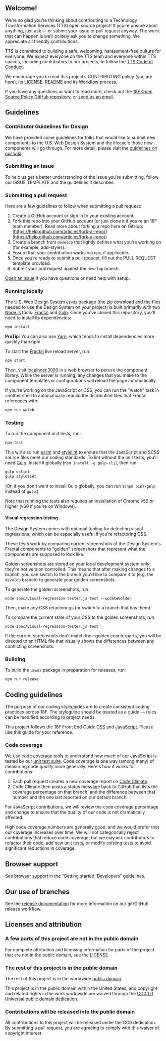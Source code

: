 ## Welcome!

We’re so glad you’re thinking about contributing to a Technology Transformation Services (TTS) open source project! If you’re unsure about anything, just ask — or submit your issue or pull request anyway. The worst that can happen is we’ll politely ask you to change something. We appreciate all friendly contributions.

TTS is committed to building a safe, welcoming, harassment-free culture for everyone. We expect everyone on the TTS team and everyone within TTS spaces, including contributors to our projects, to follow the [TTS Code of Conduct](https://github.com/18F/code-of-conduct/blob/master/code-of-conduct.md).

We encourage you to read this project’s CONTRIBUTING policy (you are here), its [LICENSE](LICENSE.md), [README](README.md) and its [Workflow](https://github.com/uswds/uswds/wiki/Workflow) process.

If you have any questions or want to read more, check out the [18F Open Source Policy GitHub repository]( https://github.com/18f/open-source-policy), or [send us an email](mailto:18f@gsa.gov).

## Guidelines

### Contributor Guidelines for Design

We have provided some guidelines for folks that would like to submit new components to the U.S. Web Design System and the lifecycle those new components will go through. For more detail, please visit the [guidelines on our wiki](https://github.com/uswds/uswds/wiki/Contribution-Guidelines:-Design).

### Submitting an issue

To help us get a better understanding of the issue you’re submitting, follow our ISSUE TEMPLATE and the guidelines it describes.

### Submitting a pull request

Here are a few guidelines to follow when submitting a pull request:

1. Create a GitHub account or sign in to your existing account.
1. Fork this repo into your GitHub account (or just clone it if you’re an 18F team member). Read more about forking a repo here on GitHub:
[https://help.github.com/articles/fork-a-repo/](https://help.github.com/articles/fork-a-repo/)
1. Create a branch from `develop` that lightly defines what you’re working on (for example, add-styles).
1. Ensure that your contribution works via `npm`, if applicable.
1. Once you’re ready to submit a pull request, fill out the PULL REQUEST template provided.
1. Submit your pull request against the `develop` branch.

[Open an issue](https://github.com/uswds/uswds/issues/new) if you have questions or need help with setup.

### Running locally

The U.S. Web Design System `uswds` package (the zip download and the
files needed to use the Design System on your project) is built primarily with
two [Node.js] tools: [Fractal] and [Gulp]. Once you've cloned this
repository, you'll need to install its dependencies:

```sh
npm install
```

**ProTip**: You can also use [Yarn], which tends to install dependencies more quickly than npm.

To start the [Fractal] live reload server, run:

```sh
npm start
```

Then, visit [localhost:3000](http://localhost:3000) in a web browser to
peruse the component library. While the server is running, any changes that
you make to the component templates or configurations will reload the page
automatically.

If you're working on the JavaScript or CSS, you can run the "watch" task in
another shell to automatically rebuild the distribution files that Fractal
references with:

```sh
npm run watch
```

### Testing

To run the component unit tests, run:

```sh
npm test
```

This will also run [eslint] and [stylelint] to ensure that the JavaScript
and SCSS source files meet our coding standards. To lint without the unit
tests, you'll need [Gulp][]. Install it globally (`npm install -g
gulp-cli`), then run:

```sh
gulp eslint
gulp stylelint
```

(Or, if you don't want to install Gulp globally, you can run `$(npm
bin)/gulp` instead of `gulp`.)

Note that running the tests also requires an installation of
Chrome v59 or higher (v60 if you're on Windows).

#### Visual regression testing

The Design System comes with optional tooling for detecting visual regressions,
which can be especially useful if you're refactoring CSS.

These tests work by comparing current screenshots of the Design System's Fractal
components to "golden" screenshots that represent what the components are
supposed to look like.

Golden screenshots are stored on your local development system *only*;
they're not version controlled. This means that after making changes to a branch,
you can switch to the branch you'd like to compare it to (e.g. the `develop`
branch) to generate your golden screenshots.

To generate the golden screenshots, run:

```
node spec/visual-regression-tester.js test --updateGolden
```

Then, make any CSS refactorings (or switch to a branch that has them).

To compare the current state of your CSS to the golden screenshots, run:

```
node spec/visual-regression-tester.js test
```

If the current screenshots don't match their golden counterparts, you will
be directed to an HTML file that visually shows the differences between
any conflicting screenshots.

### Building

To build the `uswds` package in preparation for releases, run:

```sh
npm run release
```

## Coding guidelines

The purpose of our coding styleguides are to create consistent coding practices across 18F. The styleguide should be treated as a guide — rules can be modified according to project needs.

This project follows the 18F Front End Guide [CSS](https://pages.18f.gov/frontend/#css) and [JavaScript](https://pages.18f.gov/frontend/#javascript). Please use this guide for your reference.

### Code coverage

We use [code coverage](https://en.wikipedia.org/wiki/Code_coverage) tools to understand how much of our JavaScript is tested by our [unit test suite](spec/unit). Code coverage is one way (among many) of measuring code _quality_ more generally. Here's how it works for contributions:

1. Each pull request creates a new coverage report on [Code Climate](https://codeclimate.com/).
1. Code Climate then posts a status message back to GitHub that lists the coverage percentage on that branch, and the difference between that number and the one last reported on our default branch.

For JavaScript contributions, we will review the code coverage percentage and change to ensure that the quality of our code is not dramatically affected.

High code coverage numbers are generally good, and we would prefer that our coverage increases over time. We will not categorically reject contributions that reduce code coverage, but we may ask contributors to refactor their code, add new unit tests, or modify existing tests to avoid significant reductions in coverage.

## Browser support
See [browser support](https://designsystem.digital.gov/getting-started/developers/#browser-support) in the “Getting started: Developers” guidelines.

## Our use of branches

See the [release documentation](https://github.com/uswds/uswds/wiki/Release-process) for more information on our git/GitHub release workflow.

## Licenses and attribution

### A few parts of this project are not in the public domain

For complete attribution and licensing information for parts of the project that are not in the public domain, see the [LICENSE](LICENSE.md).

### The rest of this project is in the public domain

The rest of this project is in the worldwide [public domain](https://github.com/uswds/uswds/blob/develop/LICENSE.md).

This project is in the public domain within the United States, and
copyright and related rights in the work worldwide are waived through
the [CC0 1.0 Universal public domain dedication](https://creativecommons.org/publicdomain/zero/1.0/).

### Contributions will be released into the public domain

All contributions to this project will be released under the CC0
dedication. By submitting a pull request, you are agreeing to comply
with this waiver of copyright interest.

[Node.js]: https://nodejs.org
[Fractal]: http://fractal.build
[Gulp]: http://gulpjs.com/
[Yarn]: https://yarnpkg.com/
[eslint]: http://eslint.org/
[stylelint]: https://stylelint.io/
